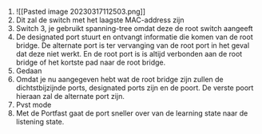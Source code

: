 1. ![[Pasted image 20230317112503.png]]
2. Dit zal de switch met het laagste MAC-address zijn
3. Switch 3, je gebruikt spanning-tree omdat deze de root switch aangeeft
4. De designated port stuurt en ontvangt informatie die komen van de root bridge. De alternate port is ter vervanging van de root port in het geval dat deze niet werkt. En de root port is is altijd verbonden aan de root bridge of het kortste pad naar de root bridge.
5. Gedaan
6. Omdat je nu aangegeven hebt wat de root bridge zijn zullen de dichtstbijzijnde ports, designated ports zijn en de poort. De verste poort hieraan zal de alternate port zijn.
7. Pvst mode
8. Met de Portfast gaat de port sneller over van de learning state naar de listening state.